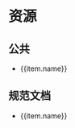 <script setup>
  const publicList = [
    {
      name: '公司邮箱',
      link: 'https://dwm8.digiwin.com/coremail/'
    },
    {
      name: 'EasyFlow GP',
      link: 'http://efgpcn.digiwin.com/NaNaWeb/GP//ForwardIndex?hdnMethod=findIndexForward'
    },
    {
      name: '部门分享人员清单',
      link: 'https://docs.qq.com/sheet/DVG9ZZkZpbFdaWWVT?tab=BB08J2'
    }
  ];

  const baseURL = location?.origin;
  const fileList = [
    {
      name: '前端开发规范',
      link: baseURL + '/docs/digiwin/前端开发规范.docx'
    },
    {
      name: '后端开发规范',
      link: baseURL + '/docs/digiwin/后端开发规范.docx'
    },
    {
      name: '数据库设计规范',
      link: baseURL + '/docs/digiwin/数据库设计规范.pdf'
    }
  ];

  const onClick = (link) => {
    window.open(link);
  }
</script>

<h1>资源</h1>
<h2>公共</h2>
<ul>
  <li v-for="(item) of publicList" :key="item.link" :data-href="item.link">
    <a @click="onClick(item.link)">{{item.name}}</a>
  </li>
</ul>

<h2>规范文档</h2>
<ul>
  <li v-for="(item) of fileList" :key="item.link" :data-href="item.link">
    <a @click="onClick(item.link)">{{item.name}}</a>
  </li>
</ul>

<style module>
  a {
    cursor: pointer;
  }
</style>
